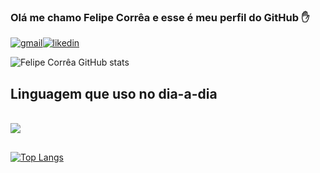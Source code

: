 ### Olá me chamo Felipe Corrêa e esse é meu perfil do GitHub ✋

[![gmail](https://img.shields.io/badge/Gmail-D14836?style=for-the-badge&logo=gmail&logoColor=white
)](pessoal.fec@gmail.com)[![likedin](https://img.shields.io/badge/LinkedIn-0077B5?style=for-the-badge&logo=linkedin&logoColor=white)](https://www.linkedin.com/in/felipeecorrea/)

![Felipe Corrêa GitHub stats](https://github-readme-stats.vercel.app/api?username=felipeecorrea&show_icons=true&theme=dracula)

## Linguagem que uso no dia-a-dia 
<div style="display: inline_block"><br/>
<img align="center" aLt"CSharp" src="https://img.shields.io/badge/C%23-239120?style=for-the-badge&logo=c-sharp&logoColor=white" />
</div>

##  
##  

[![Top Langs](https://github-readme-stats.vercel.app/api/top-langs/?username=felipeecorrea&layout=compact)](https://github.com/felipeecorrea/github-readme-stats)
